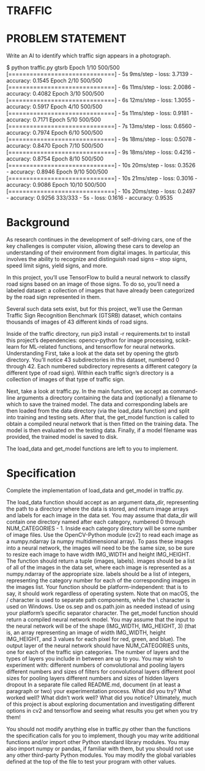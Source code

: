 # TRAFFIC
# PROBLEM STATEMENT
Write an AI to identify which traffic sign appears in a photograph.

$ python traffic.py gtsrb
Epoch 1/10
500/500 [==============================] - 5s 9ms/step - loss: 3.7139 - accuracy: 0.1545
Epoch 2/10
500/500 [==============================] - 6s 11ms/step - loss: 2.0086 - accuracy: 0.4082
Epoch 3/10
500/500 [==============================] - 6s 12ms/step - loss: 1.3055 - accuracy: 0.5917
Epoch 4/10
500/500 [==============================] - 5s 11ms/step - loss: 0.9181 - accuracy: 0.7171
Epoch 5/10
500/500 [==============================] - 7s 13ms/step - loss: 0.6560 - accuracy: 0.7974
Epoch 6/10
500/500 [==============================] - 9s 18ms/step - loss: 0.5078 - accuracy: 0.8470
Epoch 7/10
500/500 [==============================] - 9s 18ms/step - loss: 0.4216 - accuracy: 0.8754
Epoch 8/10
500/500 [==============================] - 10s 20ms/step - loss: 0.3526 - accuracy: 0.8946
Epoch 9/10
500/500 [==============================] - 10s 21ms/step - loss: 0.3016 - accuracy: 0.9086
Epoch 10/10
500/500 [==============================] - 10s 20ms/step - loss: 0.2497 - accuracy: 0.9256
333/333 - 5s - loss: 0.1616 - accuracy: 0.9535
# Background
As research continues in the development of self-driving cars, one of the key challenges is computer vision, allowing these cars to develop an understanding of their environment from digital images. In particular, this involves the ability to recognize and distinguish road signs – stop signs, speed limit signs, yield signs, and more.

In this project, you’ll use TensorFlow to build a neural network to classify road signs based on an image of those signs. To do so, you’ll need a labeled dataset: a collection of images that have already been categorized by the road sign represented in them.

Several such data sets exist, but for this project, we’ll use the German Traffic Sign Recognition Benchmark (GTSRB) dataset, which contains thousands of images of 43 different kinds of road signs.

Inside of the traffic directory, run pip3 install -r requirements.txt to install this project’s dependencies: opencv-python for image processing, scikit-learn for ML-related functions, and tensorflow for neural networks.
Understanding
First, take a look at the data set by opening the gtsrb directory. You’ll notice 43 subdirectories in this dataset, numbered 0 through 42. Each numbered subdirectory represents a different category (a different type of road sign). Within each traffic sign’s directory is a collection of images of that type of traffic sign.

Next, take a look at traffic.py. In the main function, we accept as command-line arguments a directory containing the data and (optionally) a filename to which to save the trained model. The data and corresponding labels are then loaded from the data directory (via the load_data function) and split into training and testing sets. After that, the get_model function is called to obtain a compiled neural network that is then fitted on the training data. The model is then evaluated on the testing data. Finally, if a model filename was provided, the trained model is saved to disk.

The load_data and get_model functions are left to you to implement.

# Specification

Complete the implementation of load_data and get_model in traffic.py.

The load_data function should accept as an argument data_dir, representing the path to a directory where the data is stored, and return image arrays and labels for each image in the data set.
You may assume that data_dir will contain one directory named after each category, numbered 0 through NUM_CATEGORIES - 1. Inside each category directory will be some number of image files.
Use the OpenCV-Python module (cv2) to read each image as a numpy.ndarray (a numpy multidimensional array). To pass these images into a neural network, the images will need to be the same size, so be sure to resize each image to have width IMG_WIDTH and height IMG_HEIGHT.
The function should return a tuple (images, labels). images should be a list of all of the images in the data set, where each image is represented as a numpy.ndarray of the appropriate size. labels should be a list of integers, representing the category number for each of the corresponding images in the images list.
Your function should be platform-independent: that is to say, it should work regardless of operating system. Note that on macOS, the / character is used to separate path components, while the \ character is used on Windows. Use os.sep and os.path.join as needed instead of using your platform’s specific separator character.
The get_model function should return a compiled neural network model.
You may assume that the input to the neural network will be of the shape (IMG_WIDTH, IMG_HEIGHT, 3) (that is, an array representing an image of width IMG_WIDTH, height IMG_HEIGHT, and 3 values for each pixel for red, green, and blue).
The output layer of the neural network should have NUM_CATEGORIES units, one for each of the traffic sign categories.
The number of layers and the types of layers you include in between are up to you. You may wish to experiment with:
different numbers of convolutional and pooling layers
different numbers and sizes of filters for convolutional layers
different pool sizes for pooling layers
different numbers and sizes of hidden layers
dropout
In a separate file called README.md, document (in at least a paragraph or two) your experimentation process. What did you try? What worked well? What didn’t work well? What did you notice?
Ultimately, much of this project is about exploring documentation and investigating different options in cv2 and tensorflow and seeing what results you get when you try them!

You should not modify anything else in traffic.py other than the functions the specification calls for you to implement, though you may write additional functions and/or import other Python standard library modules. You may also import numpy or pandas, if familiar with them, but you should not use any other third-party Python modules. You may modify the global variables defined at the top of the file to test your program with other values.
